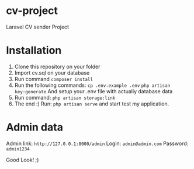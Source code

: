 # cv-project
Laravel CV sender Project

# Installation

1) Clone this repository on your folder
2) Import cv.sql on your database
3) Run command `composer install`
3) Run the following commands:
`cp .env.example .env`
`php artisan key:generate`
And setup your .env file with actually database data
4) Run command: `php artisan storage:link`
5) The end :) Run: `php artisan serve` and start test my application. 

# Admin data

Admin link: `http://127.0.0.1:8000/admin`
Login: `admin@admin.com`
Password: `admin1234`

Good Look! ;)
